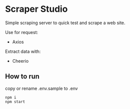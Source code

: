 # Scraper Studio

Simple scraping server to quick test and scrape a web site.

Use for request:
- Axios

Extract data with:
- Cheerio

## How to run

copy or rename .env.sample to .env

```
npm i
npm start
```